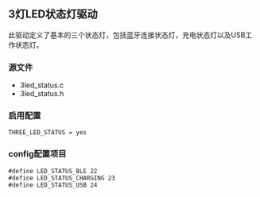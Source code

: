 ## 3灯LED状态灯驱动
此驱动定义了基本的三个状态灯，包括蓝牙连接状态灯，充电状态灯以及USB工作状态灯。

### 源文件
- 3led_status.c 
- 3led_status.h

### 启用配置
```
THREE_LED_STATUS = yes
```
### config配置项目
```
#define LED_STATUS_BLE 22
#define LED_STATUS_CHARGING 23
#define LED_STATUS_USB 24
```
